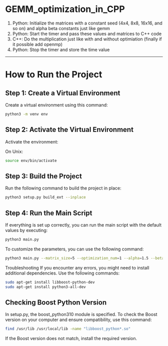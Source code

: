 # GEMM_optimization_in_CPP

1) Python: Initialize the matrices with a constant seed (4x4, 8x8, 16x16, and so on) and alpha beta constants just like gemm
2) Python: Start the timer and pass these values and matrices to C++ code
3) C++: Do the multiplication just like with and without optimiation (finally if it possible add openmp)
4) Python: Stop the timer and store the time value
---

# How to Run the Project

## Step 1: Create a Virtual Environment

Create a virtual environment using this command:

```bash
python3 -m venv env
```

## Step 2: Activate the Virtual Environment
Activate the environment:

On Unix:

```bash
source env/bin/activate
```

## Step 3: Build the Project

Run the following command to build the project in place:

```bash
python3 setup.py build_ext --inplace
```

## Step 4: Run the Main Script

If everything is set up correctly, you can run the main script with the default values by executing:

```bash
python3 main.py
```

To customize the parameters, you can use the following command:

```bash
python3 main.py --matrix_size=5 --optimization_num=1 --alpha=1.5 --beta=1.2 --random_seed=42
```

Troubleshooting
If you encounter any errors, you might need to install additional dependencies. Use the following commands:

```bash
sudo apt-get install libboost-python-dev
sudo apt-get install python3-all-dev
```

## Checking Boost Python Version

In setup.py, the boost_python310 module is specified. To check the Boost version on your computer and ensure compatibility, use this command:

```bash
find /usr/lib /usr/local/lib -name "libboost_python*.so"
```
If the Boost version does not match, install the required version.
